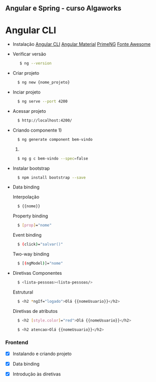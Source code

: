 ## Angular e Spring - curso Algaworks


#  Angular CLI
* Instalação 
  [Angular CLI](https://cli.angular.io/)
  [Angular Material](https://material.angular.io/)
  [PrimeNG](https://www.primefaces.org/primeng/)
  [Fonte Awesome](https://fontawesome.com/)

* Verificar versão
  
   ```sh
      $ ng --version
   ```
* Criar projeto

  ```sh
    $ ng new {nome_projeto}
  ```

* Inciar projeto

  ```sh
    $ ng serve --port 4200
  ```
* Acessar projeto

  ```sh
    $ http://localhost:4200/
  ```

* Criando componente
    1) 
    ```sh
      $ ng generate component bem-vindo
    ```
    1) 
    ```sh
      $ ng g c bem-vindo --spec=false
    ```

* Instalar bootstrap

    ```sh
      $ npm install bootstrap --save
    ```


* Data binding
  
  Interpolação
  
    ```sh
      $ {{nome}}
    ```
  Property binding
  
    ```sh
      $ [prop]="nome"
    ```
  Event binding
    ```sh
      $ (click)="salvar()"
    ```
  Two-way binding
    ```sh
      $ [(ngModel)]="nome"
    ```
* Diretivas
    Componentes
    ```sh
      $ <lista-pessoas><lista-pessoas/>
    ```

    Estrutural
    ```sh
      $ <h2 *ngIf="logado">Olá {{nomeUsuario}}</h2>
    ```

    Diretivas de atributos
    ```sh
      $ <h2 [style.color]="red">Olá {{nomeUsuario}}</h2>

      $ <h2 atencao>Olá {{nomeUsuario}}</h2>
    ```


### Frontend
- [x] Instalando e criando projeto
- [X] Data binding
- [x] Introdução às diretivas


  


